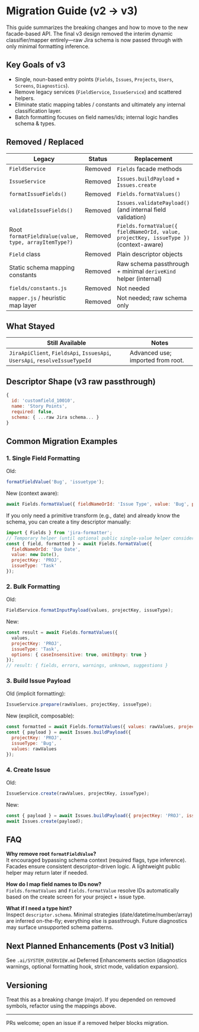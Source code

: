 # Migration Guide (v2 → v3)

This guide summarizes the breaking changes and how to move to the new facade-based API. The final v3 design removed the interim dynamic classifier/mapper entirely—raw Jira schema is now passed through with only minimal formatting inference.

## Key Goals of v3
- Single, noun-based entry points (`Fields`, `Issues`, `Projects`, `Users`, `Screens`, `Diagnostics`).
- Remove legacy services (`FieldService`, `IssueService`) and scattered helpers.
- Eliminate static mapping tables / constants and ultimately any internal classification layer.
- Batch formatting focuses on field names/ids; internal logic handles schema & types.

## Removed / Replaced
| Legacy | Status | Replacement |
|--------|--------|-------------|
| `FieldService` | Removed | `Fields` facade methods |
| `IssueService` | Removed | `Issues.buildPayload` + `Issues.create` |
| `formatIssueFields()` | Removed | `Fields.formatValues()` |
| `validateIssueFields()` | Removed | `Issues.validatePayload()` (and internal field validation) |
| Root `formatFieldValue(value, type, arrayItemType?)` | Removed | `Fields.formatValue({ fieldNameOrId, value, projectKey, issueType })` (context-aware) |
| `Field` class | Removed | Plain descriptor objects |
| Static schema mapping constants | Removed | Raw schema passthrough + minimal `deriveKind` helper (internal) |
| `fields/constants.js` | Removed | Not needed |
| `mapper.js` / heuristic map layer | Removed | Not needed; raw schema only |

## What Stayed
| Still Available | Notes |
|-----------------|-------|
| `JiraApiClient`, `FieldsApi`, `IssuesApi`, `UsersApi`, `resolveIssueTypeId` | Advanced use; imported from root. |

## Descriptor Shape (v3 raw passthrough)
```js
{
  id: 'customfield_10010',
  name: 'Story Points',
  required: false,
  schema: { ...raw Jira schema... }
}
```

## Common Migration Examples
### 1. Single Field Formatting
Old:
```js
formatFieldValue('Bug', 'issuetype');
```
New (context aware):
```js
await Fields.formatValue({ fieldNameOrId: 'Issue Type', value: 'Bug', projectKey: 'PROJ', issueType: 'Task' });
```
If you only need a primitive transform (e.g., date) and already know the schema, you can create a tiny descriptor manually:
```js
import { Fields } from 'jira-formatter';
// Temporary helper (until optional public single-value helper considered)
const { field, formatted } = await Fields.formatValue({
  fieldNameOrId: 'Due Date',
  value: new Date(),
  projectKey: 'PROJ',
  issueType: 'Task'
});
```

### 2. Bulk Formatting
Old:
```js
FieldService.formatInputPayload(values, projectKey, issueType);
```
New:
```js
const result = await Fields.formatValues({
  values,
  projectKey: 'PROJ',
  issueType: 'Task',
  options: { caseInsensitive: true, omitEmpty: true }
});
// result: { fields, errors, warnings, unknown, suggestions }
```

### 3. Build Issue Payload
Old (implicit formatting):
```js
IssueService.prepare(rawValues, projectKey, issueType);
```
New (explicit, composable):
```js
const formatted = await Fields.formatValues({ values: rawValues, projectKey: 'PROJ', issueType: 'Bug' });
const { payload } = await Issues.buildPayload({
  projectKey: 'PROJ',
  issueType: 'Bug',
  values: rawValues
});
```

### 4. Create Issue
Old:
```js
IssueService.create(rawValues, projectKey, issueType);
```
New:
```js
const { payload } = await Issues.buildPayload({ projectKey: 'PROJ', issueType: 'Bug', values: rawValues });
await Issues.create(payload);
```

## FAQ
**Why remove root `formatFieldValue`?**  
It encouraged bypassing schema context (required flags, type inference). Facades ensure consistent descriptor-driven logic. A lightweight public helper may return later if needed.

**How do I map field names to IDs now?**  
`Fields.formatValues` and `Fields.formatValue` resolve IDs automatically based on the create screen for your project + issue type.

**What if I need a type hint?**  
Inspect `descriptor.schema`. Minimal strategies (date/datetime/number/array) are inferred on-the-fly; everything else is passthrough. Future diagnostics may surface unsupported schema patterns.

## Next Planned Enhancements (Post v3 Initial)
See `.ai/SYSTEM_OVERVIEW.md` Deferred Enhancements section (diagnostics warnings, optional formatting hook, strict mode, validation expansion).

## Versioning
Treat this as a breaking change (major). If you depended on removed symbols, refactor using the mappings above.

---
PRs welcome; open an issue if a removed helper blocks migration.
